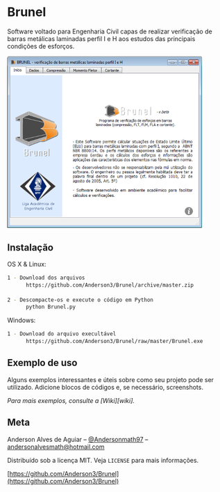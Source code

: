 # Brunel
Software voltado para Engenharia Civil capas de realizar verificação de barras metálicas laminadas perfil I e H aos estudos das principais condições de esforços.



<img src="exemplos/brunel_inicio.png" width="450">

## Instalação

OS X & Linux:

```sh
1 - Download dos arquivos
      https://github.com/Anderson3/Brunel/archive/master.zip
    
2 - Descompacte-os e execute o código em Python
      python Brunel.py
```

Windows:

```sh
1 - Download do arquivo execultável 
      https://github.com/Anderson3/Brunel/raw/master/Brunel.exe
```

## Exemplo de uso

Alguns exemplos interessantes e úteis sobre como seu projeto pode ser utilizado. Adicione blocos de códigos e, se necessário, screenshots.

_Para mais exemplos, consulte a [Wiki][wiki]._ 



## Meta

Anderson Alves de Aguiar – [@Andersonmath97](https://twitter.com/@Andersonmath97) – andersonalvesmath@hotmail.com

Distribuído sob a licença MIT. Veja `LICENSE` para mais informações.

[https://github.com/Anderson3/Brunel](https://github.com/Anderson3/Brunel)

